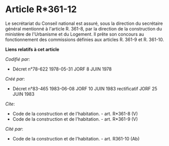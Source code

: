 # Article R*361-12

Le secrétariat du Conseil national est assuré, sous la direction du secrétaire général mentionné à l'article R. 361-8, par la
direction de la construction du ministère de l'Urbanisme et du Logement. Il prête son concours au fonctionnement des
commissions définies aux articles R. 361-9 et R. 361-10.

**Liens relatifs à cet article**

_Codifié par_:

  - Décret n°78-622 1978-05-31 JORF 8 JUIN 1978

_Créé par_:

  - Décret n°83-465 1983-06-08 JORF 10 JUIN 1983 rectificatif JORF 25 JUIN 1983

_Cite_:

  - Code de la construction et de l'habitation. - art. R*361-8 (V)
  - Code de la construction et de l'habitation. - art. R*361-9 (V)

_Cité par_:

  - Code de la construction et de l'habitation. - art. R361-10 (Ab)
